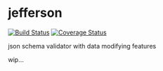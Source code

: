 # jefferson
[![Build Status](https://api.travis-ci.org/dvpnt/jefferson.svg)](https://travis-ci.org/dvpnt/jefferson)
[![Coverage Status](https://coveralls.io/repos/github/dvpnt/jefferson/badge.svg?branch=master)](https://coveralls.io/github/dvpnt/jefferson?branch=master)

json schema validator with data modifying features

wip...